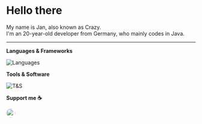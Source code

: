 # Hello there 


My name is Jan, also known as Crazy.<br>
I'm an 20-year-old developer from Germany, who mainly codes in Java.

---

**Languages & Frameworks**

![Languages](https://skillicons.dev/icons?i=java,php,js,symfony,webpack,css,html&theme=dark&perline=7)

**Tools & Software**

![T&S](https://skillicons.dev/icons?i=idea,git,github,githubactions,gitlab,mysql,cloudflare,figma,blender,ps,pr,docker,maven&theme=dark&perline=7)

**Support me ☕**

<a href="https://ko-fi.com/D1D14EA7L" target="_blank">
<img src="https://ko-fi.com/img/githubbutton_sm.svg" height="24" style="border-radius: 20px">
</a>
